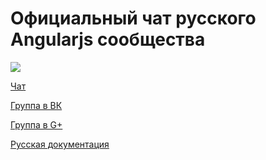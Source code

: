 Официальный чат русского Angularjs сообщества
====

![](https://angularjs.org/img/AngularJS-large.png)

[Чат](gitter.im/AngularjsRUS/chat)

[Группа в ВК](http://vk.com/angularjs)

[Группа в G+](https://plus.google.com/communities/109003572589840580141)

[Русская документация](https://github.com/maksimr/angular-doc)
